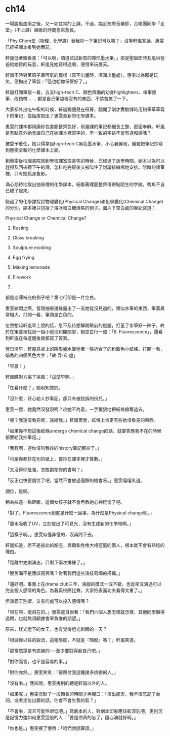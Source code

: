 # ch14

一場腥風血雨之後，又一如往常的上課。不過，臨近校際音樂節，合唱團同學「走堂」（不上課）練歌的時間愈來愈長。

「Phy Chem堂（物理、化學課）替我抄一下筆記可以嗎？」沒等軒嵐答話，惠雯已經把課本推到她面前。

軒嵐低著頭看書：「可以啊，順道試試新買的隱形墨水筆。」那是聖誕節時友嵐哄爸爸給她買的玩意，軒嵐見她寫得過癮，便借來玩幾天。

軒嵐不時對著原子筆呵氣的模樣（寫不出墨時，濕潤出墨處），惠雯以為那是玩笑，便掏出了筆袋：「這也給你保管好了。」

軒嵐打開筆袋一看，五支high-tech C、顏色齊備的幼身highlighters、橡筆擦筆、改錯帶… … 都是自己筆袋裡沒有的東西，不禁苦笑了一下。

大家都外出吃午飯的時候，軒嵐獨個兒在班房，翻開了剛才實驗課時用鉛筆草草寫下的筆記，從抽屉取出了惠雯全新的化學課本。

惠雯的課本都用磨砂包書膠整齊包好，前幾課的筆記都細長工整、密密麻麻。軒嵐是有點意外她會讓自己在她課本裡寫字的，不一致的字跡不會有違和感嗎？

被委予重任，她只得拿起high-tech C黑色墨水筆，小心翼翼地，緩緩把筆記抄寫到惠雯全新的化學課本上面。

到惠雯從柏瑞書院回到學校課室取書包的時候，已經過了放學時間。她本以為可以趕得及回來聽下午的課，怎料吃完飯後又被叫住了討論排練場地安排。陰暗的課室裡，只有她孤身隻影。

滿心期待地取出抽屉裡的化學課本，細看著裡面整齊得帶點陌生的字跡，嘴角不自已翹了起來。

錯過了的化學課探討物理變化\(Physical Change\)和化學變化\(Chemical Change\)的分別，課本裡只包括了溶冰和白糖燒焦的例子。圖片下空白處的筆記寫道：

Physical Change or Chemical Change?

1. Rusting

2. Glass breaking

3. Sculpture molding

4. Egg frying

5. Making lemonade

6. Firework

7.

都是老師補充的例子吧？第七行卻是一片空白。

惠雯納悶之際，發現抽屉邊緣露出了一支她從沒見過的，類似水筆的東西，筆蓋異常粗大，打開一看，筆頭是白色的。

忽然想起軒嵐早上說的話，急不及待想解開眼前的謎題，打量了水筆好一陣子，終於在筆蓋裡找到一個小燈泡和開關掣，朝空白行一照：「8. Fluorescence」，還看到軒嵐在每道題後面都寫了答案。

翌日清早，軒嵐見桌上的隱形墨水筆壓著一張折合了的粉藍色小紙條。打開一看，娟秀的四個黑色大字：「故‧弄‧玄‧虛」

「早晨！」

軒嵐瞧對方挑了挑眉：「這麼早啊。」

「在看什麼？」她明知故問。

「沒什麼，好心給人抄筆記，卻只有被投訴的份兒。」

惠雯一愣，她竟然沒發現嗎？趁她不為意，一手狠狠地把紙條搶奪過去。

「呃？我還沒看完呢，還給我。」軒嵐驚覺，紙條上肯定有些她沒看見的東西。

「如果你不想這張紙條undergo chemical change的話，就要答應我不在的時候都要給我抄筆記。」

「我有啊，連你沒叫我抄的history筆記都抄了。」

「可是你都抄在別的紙上，要抄在課本裡才算數。」

「又沒得你批准，怎敢劃花你的書啊？」

「反正也快要調位了吧，當然不會放過僅餘的機會呀。」惠雯嘻嘻笑道。

調位，是啊。

稍為拉遠一點距離，這個女孩子就不會再教她心神恍惚了吧。

「對了，Fluorescence到底是什麼一回事，為什麼是Physical change呢。」

「墨水吸收了UV，立刻放出了可見光，沒有生成新的化學物啊。」

「這樣子啊。」惠雯似懂非懂的，沒再問下去。

軒嵐知道，若不是彼此的鄰座，興趣和性格大相徑庭的兩人，根本就不會有熟稔的理由。

「距離中史劇演出，只剩下兩次排練了。」

「脫苦海不是應該高興嗎？對著我們這些演技奇爛的搭檔。」

「還好吧。事實上在drama club三年，演戲的模式一成不變，也從來沒演過可以完全投入感情的角色。為著贏校際比賽，大家把表面功夫看得太重了。」

但演霸王別姬，又有何處可以投入感情嗎？

「現在嘛，挺自在的。」惠雯逕自說著：「我們六個人想怎樣就怎樣，其他同學懶得過問，也就無須顧慮會辜負誰的期望。」

原來，鎂光燈下的女王，也有覺得燈光刺眼的一天？

「根據你以往的說法，這種態度，不就是『頹廢』嗎？」軒嵐笑道。

「那當然還是有底線的──至少要對得起自己吧。」

「對你而言，也不是容易的事。」

「對你亦然。」惠雯笑笑：「要應付我這種諸多挑剔的人。」

「沒有啦。」應該說，惠雯挑剔的總是軒嵐以外的人。

「如果呢，」惠雯沉默了一段頗長的時間才再開口：「演出那天，我不慎忘記了台詞，或者走位出錯的話，你會不會生我的氣？」

「不會啦，況且可能性很低吧。」寫劇本的人，對劇本印象應該較深刻吧，更何況是記憶力強如何惠雯這般的人：「要是你真的忘了，隨心演就好啊。」

「你也是。」惠雯抿了怋唇：「咱們說話算話。」

